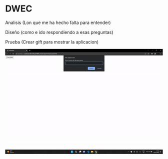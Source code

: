 # DWEC
Analisis (Lon que me ha hecho falta  para entender)  


Diseño (como e ido respondiendo a esas preguntas)


Prueba (Crear gift para mostrar la aplicacion)

![image](gif.gif)



